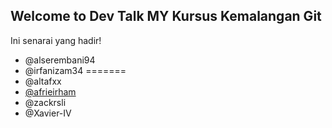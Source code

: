 ## Welcome to Dev Talk MY Kursus Kemalangan Git

Ini senarai yang hadir!
- @alserembani94
- @irfanizam34
=======
- @altafxx
- [@afrieirham](https://github.com/afrieirham)
- @zackrsli
- @Xavier-IV

